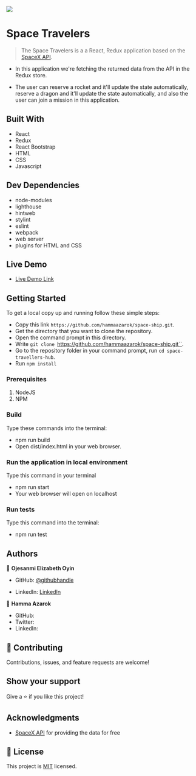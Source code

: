 ![](https://img.shields.io/badge/Microverse-blueviolet)

# Space Travelers

> The Space Travelers is a a React, Redux application based on the [SpaceX API](https://docs.spacexdata.com/).

- In this application we're fetching the returned data from the API in the Redux store.

- The user can reserve a rocket and it'll update the state automatically, reserve a dragon and it'll update the state automatically, and also the user can join a mission in this application.

## Built With

- React
- Redux
- React Bootstrap
- HTML
- CSS
- Javascript

## Dev Dependencies
- node-modules
- lighthouse
- hintweb
- stylint
- eslint
- webpack
- web server
- plugins for HTML and CSS



## Live Demo

- [Live Demo Link]()

## Getting Started

To get a local copy up and running follow these simple steps:

- Copy this link `https://github.com/hammaazarok/space-ship.git`.
- Get the directory that you want to clone the repository.
- Open the command prompt in this directory.
- Write `git clone `https://github.com/hammaazarok/space-ship.git``.
- Go to the repository folder in your command prompt, run `cd space-travellers-hub`.
- Run `npm install`

### Prerequisites

1. NodeJS
2. NPM

### Build

Type these commands into the terminal:

- npm run build
- Open dist/index.html in your web browser.

### Run the application in local environment

Type this command in your terminal

- npm run start
- Your web browser will open on localhost

### Run tests

Type this command into the terminal:

- npm run test

## Authors

👤 **Ojesanmi Elizabeth Oyin**

- GitHub: [@githubhandle](https://github.com/Lizdev-05)

- LinkedIn: [LinkedIn](https://www.linkedin.com/in/elizabeth-oyinlade-ojesanmi-0702aa16a)

👤 **Hamma Azarok**

- GitHub: []()
- Twitter: []()
- LinkedIn: []()

## 🤝 Contributing

Contributions, issues, and feature requests are welcome!

## Show your support

Give a ⭐️ if you like this project!

## Acknowledgments

- [SpaceX API](https://docs.spacexdata.com/) for providing the data for free

## 📝 License

This project is [MIT](./MIT.md) licensed.